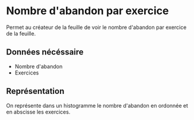 # Nombre d'abandon par exercice

Permet au créateur de la feuille de voir le nombre d'abandon par exercice de la feuille.

## Données nécéssaire

* Nombre d'abandon
* Exercices

## Représentation

On représente dans un histogramme le nombre d'abandon en ordonnée et en abscisse les exercices.
<!--- 
Author : Jordan
Validator :
-->